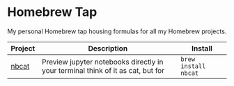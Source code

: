 # Homebrew Tap
My personal Homebrew tap housing formulas for all my Homebrew projects.

<!-- project_table_start -->
| Project                                   | Description                                                                     | Install              |
| ----------------------------------------- | ------------------------------------------------------------------------------- | -------------------- |
| [nbcat](https://github.com/akopdev/nbcat) | Preview jupyter notebooks directly in your terminal think of it as cat, but for | `brew install nbcat` |
<!-- project_table_end -->
